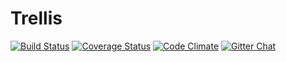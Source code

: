 # Trellis

[![Build Status](https://travis-ci.org/honeybee/trellis.svg?branch=master)](https://travis-ci.org/honeybee/trellis)
[![Coverage Status](https://coveralls.io/repos/honeybee/trellis/badge.svg?branch=master)](https://coveralls.io/r/honeybee/trellis?branch=master)
[![Code Climate](https://codeclimate.com/github/honeybee/trellis/badges/gpa.svg)](https://codeclimate.com/github/honeybee/trellis)
[![Gitter Chat](https://badges.gitter.im/Join%20Chat.svg)](https://gitter.im/honeybee/Lobby)

